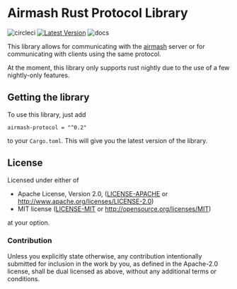 
# Airmash Rust Protocol Library

![circleci] [![Latest Version]][crates.io] ![docs]

[Latest Version]: https://img.shields.io/crates/v/airmash-protocol.svg
[crates.io]: https://crates.io/crates/airmash-protocol
[docs]: https://docs.rs/airmash-protocol/badge.svg
[circleci]: https://circleci.com/gh/steamroller-airmash/airmash-protocol-rs.svg?style=shield

This library allows for communicating with the 
[airmash](https://airma.sh) server or for communicating
with clients using the same protocol.

At the moment, this library only supports rust nightly due
to the use of a few nightly-only features.

## Getting the library

To use this library, just add 
```
airmash-protocol = "^0.2"
```
to your `Cargo.toml`. This will give you the
latest version of the library.

## License

Licensed under either of

 * Apache License, Version 2.0, ([LICENSE-APACHE](LICENSE-APACHE) or http://www.apache.org/licenses/LICENSE-2.0)
 * MIT license ([LICENSE-MIT](LICENSE-MIT) or http://opensource.org/licenses/MIT)

at your option.

### Contribution

Unless you explicitly state otherwise, any contribution intentionally
submitted for inclusion in the work by you, as defined in the Apache-2.0
license, shall be dual licensed as above, without any additional terms or
conditions.
